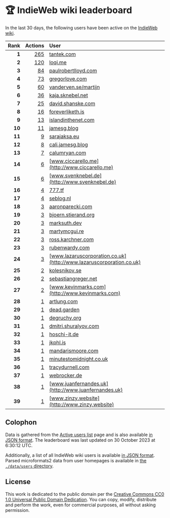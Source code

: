 # 🏆 IndieWeb wiki leaderboard

In the last 30 days, the following users have been active on the [IndieWeb wiki](https://indieweb.org).

| Rank | Actions | User |
|-----:|--------:|:-----|
| **1** | [265](https://indieweb.org/Special:Contributions/Tantek.com) | [tantek.com](http://tantek.com) |
| **2** | [120](https://indieweb.org/Special:Contributions/Loqi.me) | [loqi.me](http://loqi.me) |
| **3** | [84](https://indieweb.org/Special:Contributions/Paulrobertlloyd.com) | [paulrobertlloyd.com](http://paulrobertlloyd.com) |
| **4** | [73](https://indieweb.org/Special:Contributions/Gregorlove.com) | [gregorlove.com](http://gregorlove.com) |
| **5** | [60](https://indieweb.org/Special:Contributions/Vanderven.se_martijn) | [vanderven.se/martijn](http://vanderven.se/martijn) |
| **6** | [36](https://indieweb.org/Special:Contributions/Kaja.sknebel.net) | [kaja.sknebel.net](http://kaja.sknebel.net) |
| **7** | [25](https://indieweb.org/Special:Contributions/David.shanske.com) | [david.shanske.com](http://david.shanske.com) |
| **8** | [16](https://indieweb.org/Special:Contributions/Foreverliketh.is) | [foreverliketh.is](http://foreverliketh.is) |
| **9** | [13](https://indieweb.org/Special:Contributions/Islandinthenet.com) | [islandinthenet.com](http://islandinthenet.com) |
| **10** | [11](https://indieweb.org/Special:Contributions/Jamesg.blog) | [jamesg.blog](http://jamesg.blog) |
| **11** | [9](https://indieweb.org/Special:Contributions/Sarajaksa.eu) | [sarajaksa.eu](http://sarajaksa.eu) |
| **12** | [8](https://indieweb.org/Special:Contributions/Cali.jamesg.blog) | [cali.jamesg.blog](http://cali.jamesg.blog) |
| **13** | [7](https://indieweb.org/Special:Contributions/Calumryan.com) | [calumryan.com](http://calumryan.com) |
| **14** | [6](https://indieweb.org/Special:Contributions/Www.ciccarello.me) | [www.ciccarello.me](http://www.ciccarello.me) |
| **15** | [6](https://indieweb.org/Special:Contributions/Www.svenknebel.de) | [www.svenknebel.de](http://www.svenknebel.de) |
| **16** | [4](https://indieweb.org/Special:Contributions/777.tf) | [777.tf](http://777.tf) |
| **17** | [4](https://indieweb.org/Special:Contributions/Seblog.nl) | [seblog.nl](http://seblog.nl) |
| **18** | [3](https://indieweb.org/Special:Contributions/Aaronparecki.com) | [aaronparecki.com](http://aaronparecki.com) |
| **19** | [3](https://indieweb.org/Special:Contributions/Bjoern.stierand.org) | [bjoern.stierand.org](http://bjoern.stierand.org) |
| **20** | [3](https://indieweb.org/Special:Contributions/Marksuth.dev) | [marksuth.dev](http://marksuth.dev) |
| **21** | [3](https://indieweb.org/Special:Contributions/Martymcgui.re) | [martymcgui.re](http://martymcgui.re) |
| **22** | [3](https://indieweb.org/Special:Contributions/Ross.karchner.com) | [ross.karchner.com](http://ross.karchner.com) |
| **23** | [3](https://indieweb.org/Special:Contributions/Rubenwardy.com) | [rubenwardy.com](http://rubenwardy.com) |
| **24** | [3](https://indieweb.org/Special:Contributions/Www.lazaruscorporation.co.uk) | [www.lazaruscorporation.co.uk](http://www.lazaruscorporation.co.uk) |
| **25** | [2](https://indieweb.org/Special:Contributions/Kolesnikov.se) | [kolesnikov.se](http://kolesnikov.se) |
| **26** | [2](https://indieweb.org/Special:Contributions/Sebastiangreger.net) | [sebastiangreger.net](http://sebastiangreger.net) |
| **27** | [2](https://indieweb.org/Special:Contributions/Www.kevinmarks.com) | [www.kevinmarks.com](http://www.kevinmarks.com) |
| **28** | [1](https://indieweb.org/Special:Contributions/Artlung.com) | [artlung.com](http://artlung.com) |
| **29** | [1](https://indieweb.org/Special:Contributions/Dead.garden) | [dead.garden](http://dead.garden) |
| **30** | [1](https://indieweb.org/Special:Contributions/Degruchy.org) | [degruchy.org](http://degruchy.org) |
| **31** | [1](https://indieweb.org/Special:Contributions/Dmitri.shuralyov.com) | [dmitri.shuralyov.com](http://dmitri.shuralyov.com) |
| **32** | [1](https://indieweb.org/Special:Contributions/Hoschi-it.de) | [hoschi-it.de](http://hoschi-it.de) |
| **33** | [1](https://indieweb.org/Special:Contributions/Jkphl.is) | [jkphl.is](http://jkphl.is) |
| **34** | [1](https://indieweb.org/Special:Contributions/Mandarismoore.com) | [mandarismoore.com](http://mandarismoore.com) |
| **35** | [1](https://indieweb.org/Special:Contributions/Minutestomidnight.co.uk) | [minutestomidnight.co.uk](http://minutestomidnight.co.uk) |
| **36** | [1](https://indieweb.org/Special:Contributions/Tracydurnell.com) | [tracydurnell.com](http://tracydurnell.com) |
| **37** | [1](https://indieweb.org/Special:Contributions/Webrocker.de) | [webrocker.de](http://webrocker.de) |
| **38** | [1](https://indieweb.org/Special:Contributions/Www.juanfernandes.uk) | [www.juanfernandes.uk](http://www.juanfernandes.uk) |
| **39** | [1](https://indieweb.org/Special:Contributions/Www.zinzy.website) | [www.zinzy.website](http://www.zinzy.website) |


## Colophon

Data is gathered from the [Active users list](https://indieweb.org/Special:ActiveUsers) page and is also available [in JSON format](https://github.com/jgarber623/indieweb-wiki-leaderboard/blob/main/data/leaderboard.json). The leaderboard was last updated on 30 October 2023 at 6:30:12 UTC.

Additionally, a list of all IndieWeb wiki users is available [in JSON format](https://github.com/jgarber623/indieweb-wiki-leaderboard/blob/main/data/users.json). Parsed microformats2 data from user homepages is available in [the `./data/users` directory](https://github.com/jgarber623/indieweb-wiki-leaderboard/blob/main/data/users).

## License

This work is dedicated to the public domain per the [Creative Commons CC0 1.0 Universal Public Domain Dedication](https://creativecommons.org/publicdomain/zero/1.0/). You can copy, modify, distribute and perform the work, even for commercial purposes, all without asking permission.
